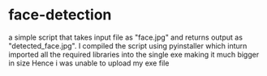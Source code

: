 # face-detection
a simple script that takes input file as "face.jpg" and returns output as "detected_face.jpg". I compiled the script using pyinstaller which inturn imported all the required libraries into the single exe making it much bigger in size
Hence i was unable to upload my exe file
